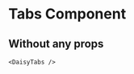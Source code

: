 <script setup lang="ts">
import {DaisyTabs} from 'daisy-vue'
</script>

# Tabs Component

## Without any props

<DaisyTabs/>

```vue
<DaisyTabs />
```